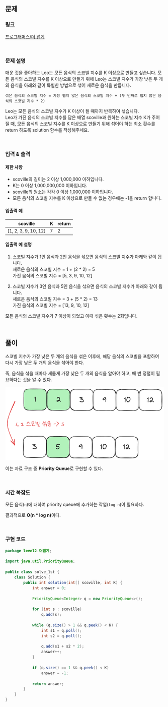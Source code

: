 ## 문제

### 링크

[프로그래머스/더 맵게](https://school.programmers.co.kr/learn/courses/30/lessons/42626)

<br>

### 문제 설명

매운 것을 좋아하는 Leo는 모든 음식의 스코빌 지수를 K 이상으로 만들고 싶습니다. 모든 음식의 스코빌 지수를 K 이상으로 만들기 위해 Leo는 스코빌 지수가 가장 낮은 두 개의 음식을 아래와 같이 특별한 방법으로 섞어 새로운 음식을 만듭니다.

```
섞은 음식의 스코빌 지수 = 가장 맵지 않은 음식의 스코빌 지수 + (두 번째로 맵지 않은 음식의 스코빌 지수 * 2)
```

Leo는 모든 음식의 스코빌 지수가 K 이상이 될 때까지 반복하여 섞습니다.  
Leo가 가진 음식의 스코빌 지수를 담은 배열 scoville과 원하는 스코빌 지수 K가 주어질 때, 모든 음식의 스코빌 지수를 K 이상으로 만들기 위해 섞어야 하는 최소 횟수를 return 하도록 solution 함수를 작성해주세요.

<br>

### 입력 & 출력

#### 제한 사항

- scoville의 길이는 2 이상 1,000,000 이하입니다.
- K는 0 이상 1,000,000,000 이하입니다.
- scoville의 원소는 각각 0 이상 1,000,000 이하입니다.
- 모든 음식의 스코빌 지수를 K 이상으로 만들 수 없는 경우에는 -1을 return 합니다.

#### 입출력 예

|scoville|K|return|
|---|---|---|
|[1, 2, 3, 9, 10, 12]|7|2|

#### 입출력 예 설명

1. 스코빌 지수가 1인 음식과 2인 음식을 섞으면 음식의 스코빌 지수가 아래와 같이 됩니다.  
   새로운 음식의 스코빌 지수 = 1 + (2 * 2) = 5  
   가진 음식의 스코빌 지수 = [5, 3, 9, 10, 12]

2. 스코빌 지수가 3인 음식과 5인 음식을 섞으면 음식의 스코빌 지수가 아래와 같이 됩니다.  
   새로운 음식의 스코빌 지수 = 3 + (5 * 2) = 13  
   가진 음식의 스코빌 지수 = [13, 9, 10, 12]


모든 음식의 스코빌 지수가 7 이상이 되었고 이때 섞은 횟수는 2회입니다.

<br>

## 풀이

스코빌 지수가 가장 낮은 두 개의 음식을 섞은 이후에, 해당 음식의 스코빌을 포함하여 
다시 가장 낮은 두 개의 음식을 섞어야 한다.  

즉, 음식을 섞을 때마다 새롭게 가장 낮은 두 개의 음식을 알아야 하고, 매 번 정렬이 필요하다는 것을 알 수 있다.  

![img.png](img.png)

이는 자료 구조 중 <b>Priority Queue</b>로 구현할 수 있다.  

<br>

### 시간 복잡도

모든 음식(`n`)에 대하여 priority queue에 추가하는 작업(`log n`)이 필요하다.  

결과적으로 <b>O(n * log n)</b>이다.  

<br>

### 구현 코드

```java
package level2.더맵게;

import java.util.PriorityQueue;

public class solve_1st {
    class Solution {
        public int solution(int[] scoville, int K) {
            int answer = 0;

            PriorityQueue<Integer> q = new PriorityQueue<>();

            for (int s : scoville)
                q.add(s);

            while (q.size() > 1 && q.peek() < K) {
                int s1 = q.poll();
                int s2 = q.poll();

                q.add(s1 + s2 * 2);
                answer++;
            }

            if (q.size() == 1 && q.peek() < K)
                answer = -1;

            return answer;
        }
    }
}
```